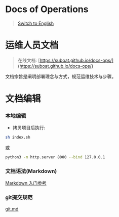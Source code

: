 # Docs of Operations

> [Switch to English](/en/)

# 运维人员文档

> 在线文档: [https://suboat.github.io/docs-ops/](https://suboat.github.io/docs-ops/)

文档宗旨是阐明部署理念与方式，规范运维技术与步骤。

# 文档编辑

### 本地编辑

- 拷贝项目后执行:

```bash
sh index.sh
```

或

```bash
python3 -m http.server 8000 --bind 127.0.0.1
```

### 文档语法(Markdown)

[Markdown 入门参考](https://xianbai.me/learn-md/)

### git提交规范

[git.md](//raw.githubusercontent.com/suboat/docs-dev/master/zh-cn/git.md ':include')
